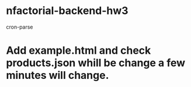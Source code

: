 # nfactorial-backend-hw3
cron-parse


# Add example.html and check products.json  whill be change a few minutes will change.  
